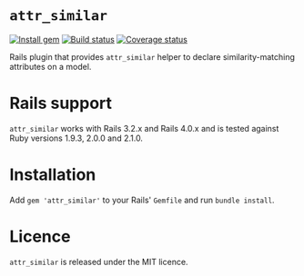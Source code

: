 # `attr_similar`

[![Install gem](https://badge.fury.io/rb/attr_similar.png)](https://rubygems.org/gems/attr_similar)
[![Build status](https://travis-ci.org/rcook/attr_similar.png)](https://travis-ci.org/rcook/attr_similar)
[![Coverage status](https://coveralls.io/repos/rcook/attr_similar/badge.png?branch=master)](https://coveralls.io/r/rcook/attr_similar)

Rails plugin that provides `attr_similar` helper to declare similarity-matching attributes on a model.

# Rails support

`attr_similar` works with Rails 3.2.x and Rails 4.0.x and is tested against Ruby versions 1.9.3, 2.0.0 and 2.1.0.

# Installation

Add `gem 'attr_similar'` to your Rails' `Gemfile` and run `bundle install`.

# Licence

`attr_similar` is released under the MIT licence.

